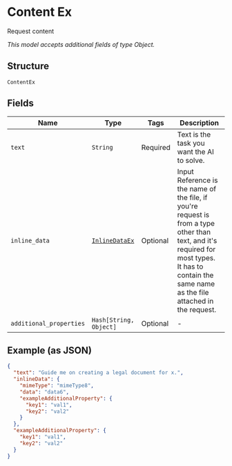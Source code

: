 
# Content Ex

Request content

*This model accepts additional fields of type Object.*

## Structure

`ContentEx`

## Fields

| Name | Type | Tags | Description |
|  --- | --- | --- | --- |
| `text` | `String` | Required | Text is the task you want the AI to solve. |
| `inline_data` | [`InlineDataEx`](../../doc/models/inline-data-ex.md) | Optional | Input Reference is the name of the file, if you're request is from a type other than text, and it's required for most types. It has to contain the same name as the file attached in the request. |
| `additional_properties` | `Hash[String, Object]` | Optional | - |

## Example (as JSON)

```json
{
  "text": "Guide me on creating a legal document for x.",
  "inlineData": {
    "mimeType": "mimeType8",
    "data": "data6",
    "exampleAdditionalProperty": {
      "key1": "val1",
      "key2": "val2"
    }
  },
  "exampleAdditionalProperty": {
    "key1": "val1",
    "key2": "val2"
  }
}
```

